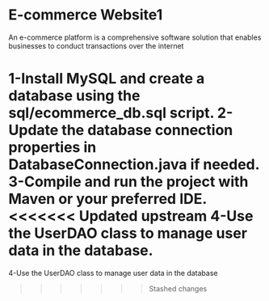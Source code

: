 # E-commerce Website1
 An e-commerce platform is a comprehensive software solution that enables businesses to conduct transactions over the internet

1-Install MySQL and create a database using the sql/ecommerce_db.sql script.
2-Update the database connection properties in DatabaseConnection.java if needed.
3-Compile and run the project with Maven or your preferred IDE.
<<<<<<< Updated upstream
4-Use the UserDAO class to manage user data in the database.
=======
4-Use the UserDAO class to manage user data in the database
>>>>>>> Stashed changes
